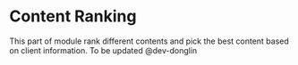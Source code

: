# Content Ranking

This part of module rank different contents and pick the best content based on client information.
To be updated @dev-donglin
